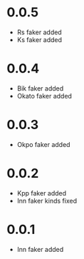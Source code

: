 # 0.0.5

* Rs faker added
* Ks faker added

# 0.0.4

* Bik faker added
* Okato faker added

# 0.0.3

* Okpo faker added

# 0.0.2

* Kpp faker added
* Inn faker kinds fixed

# 0.0.1

* Inn faker added

